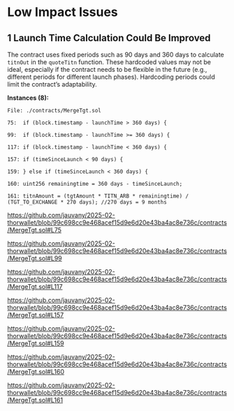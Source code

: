 # Low Impact Issues

## 1 Launch Time Calculation Could Be Improved
The contract uses fixed periods such as 90 days and 360 days to calculate `titnOut` in the `quoteTitn` function. These hardcoded values may not be ideal, especially if the contract needs to be flexible in the future (e.g., different periods for different launch phases). Hardcoding periods could limit the contract’s adaptability.

**Instances (8):**

```solidity
File: ./contracts/MergeTgt.sol

75:  if (block.timestamp - launchTime > 360 days) {

99:  if (block.timestamp - launchTime >= 360 days) {

117: if (block.timestamp - launchTime < 360 days) {

157: if (timeSinceLaunch < 90 days) {

159: } else if (timeSinceLaunch < 360 days) {

160: uint256 remainingtime = 360 days - timeSinceLaunch;

161: titnAmount = (tgtAmount * TITN_ARB * remainingtime) / (TGT_TO_EXCHANGE * 270 days); //270 days = 9 months

```
https://github.com/jauvany/2025-02-thorwallet/blob/99c698cc9e468acef15d9e6d20e43ba4ac8e736c/contracts/MergeTgt.sol#L75

https://github.com/jauvany/2025-02-thorwallet/blob/99c698cc9e468acef15d9e6d20e43ba4ac8e736c/contracts/MergeTgt.sol#L99

https://github.com/jauvany/2025-02-thorwallet/blob/99c698cc9e468acef15d9e6d20e43ba4ac8e736c/contracts/MergeTgt.sol#L117

https://github.com/jauvany/2025-02-thorwallet/blob/99c698cc9e468acef15d9e6d20e43ba4ac8e736c/contracts/MergeTgt.sol#L157

https://github.com/jauvany/2025-02-thorwallet/blob/99c698cc9e468acef15d9e6d20e43ba4ac8e736c/contracts/MergeTgt.sol#L159

https://github.com/jauvany/2025-02-thorwallet/blob/99c698cc9e468acef15d9e6d20e43ba4ac8e736c/contracts/MergeTgt.sol#L160

https://github.com/jauvany/2025-02-thorwallet/blob/99c698cc9e468acef15d9e6d20e43ba4ac8e736c/contracts/MergeTgt.sol#L161
